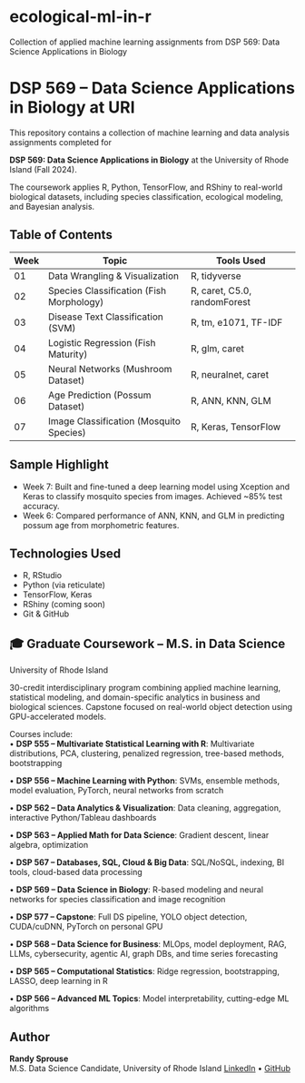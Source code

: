 # ecological-ml-in-r
Collection of applied machine learning assignments from DSP 569: Data Science Applications in Biology

# DSP 569 – Data Science Applications in Biology at URI

This repository contains a collection of machine learning and data analysis assignments completed for  

**DSP 569: Data Science Applications in Biology** at the University of Rhode Island (Fall 2024).  

The coursework applies R, Python, TensorFlow, and RShiny to real-world biological datasets, including species classification, ecological modeling, and Bayesian analysis.

## Table of Contents

| Week | Topic                                    | Tools Used                    |
|------|------------------------------------------|-------------------------------|
| 01   | Data Wrangling & Visualization           | R, tidyverse                  |
| 02   | Species Classification (Fish Morphology) | R, caret, C5.0, randomForest  |
| 03   | Disease Text Classification (SVM)        | R, tm, e1071, TF-IDF          |
| 04   | Logistic Regression (Fish Maturity)      | R, glm, caret                 |
| 05   | Neural Networks (Mushroom Dataset)       | R, neuralnet, caret           |
| 06   | Age Prediction (Possum Dataset)          | R, ANN, KNN, GLM              |
| 07   | Image Classification (Mosquito Species)  | R, Keras, TensorFlow          |

## Sample Highlight

- Week 7: Built and fine-tuned a deep learning model using Xception and Keras to classify mosquito species from images. Achieved ~85% test accuracy.
- Week 6: Compared performance of ANN, KNN, and GLM in predicting possum age from morphometric features.

## Technologies Used

- R, RStudio
- Python (via reticulate)
- TensorFlow, Keras
- RShiny (coming soon)
- Git & GitHub

## 🎓 Graduate Coursework – M.S. in Data Science
University of Rhode Island  

30-credit interdisciplinary program combining applied machine learning, statistical modeling, and domain-specific analytics in business and biological sciences. Capstone focused on real-world object detection using GPU-accelerated models.

Courses include:  
• **DSP 555 – Multivariate Statistical Learning with R**: Multivariate distributions, PCA, clustering, penalized regression, tree-based methods, bootstrapping  

• **DSP 556 – Machine Learning with Python**: SVMs, ensemble methods, model evaluation, PyTorch, neural networks from scratch  

• **DSP 562 – Data Analytics & Visualization**: Data cleaning, aggregation, interactive Python/Tableau dashboards  

• **DSP 563 – Applied Math for Data Science**: Gradient descent, linear algebra, optimization  

• **DSP 567 – Databases, SQL, Cloud & Big Data**: SQL/NoSQL, indexing, BI tools, cloud-based data processing  

• **DSP 569 – Data Science in Biology**: R-based modeling and neural networks for species classification and image recognition  

• **DSP 577 – Capstone**: Full DS pipeline, YOLO object detection, CUDA/cuDNN, PyTorch on personal GPU  

• **DSP 568 – Data Science for Business**: MLOps, model deployment, RAG, LLMs, cybersecurity, agentic AI, graph DBs, and time series forecasting  

• **DSP 565 – Computational Statistics**: Ridge regression, bootstrapping, LASSO, deep learning in R  

• **DSP 566 – Advanced ML Topics**: Model interpretability, cutting-edge ML algorithms

## Author

**Randy Sprouse**  
M.S. Data Science Candidate, University of Rhode Island
[LinkedIn](https://www.linkedin.com/in/sprouse9) • [GitHub](https://github.com/sprouse9?tab=repositories)
